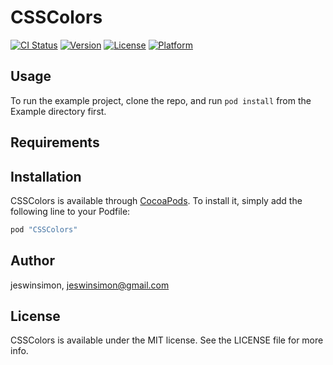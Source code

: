 # CSSColors

[![CI Status](http://img.shields.io/travis/jeswinsimon/CSSColors.svg?style=flat)](https://travis-ci.org/jeswinsimon/CSSColors)
[![Version](https://img.shields.io/cocoapods/v/CSSColors.svg?style=flat)](http://cocoapods.org/pods/CSSColors)
[![License](https://img.shields.io/cocoapods/l/CSSColors.svg?style=flat)](http://cocoapods.org/pods/CSSColors)
[![Platform](https://img.shields.io/cocoapods/p/CSSColors.svg?style=flat)](http://cocoapods.org/pods/CSSColors)

## Usage

To run the example project, clone the repo, and run `pod install` from the Example directory first.

## Requirements

## Installation

CSSColors is available through [CocoaPods](http://cocoapods.org). To install
it, simply add the following line to your Podfile:

```ruby
pod "CSSColors"
```

## Author

jeswinsimon, jeswinsimon@gmail.com

## License

CSSColors is available under the MIT license. See the LICENSE file for more info.
